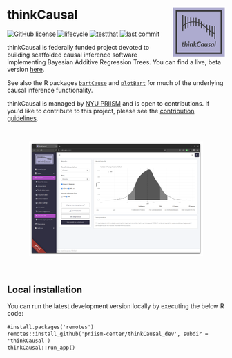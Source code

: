 # thinkCausal <img src="thinkCausal/inst/app/www/img/thinkCausal_logo.png" align="right" width="120" />

<!-- badges: start -->
[![GitHub license](https://img.shields.io/github/license/gperrett/thinkCausal_dev?style=flat-square)](https://github.com/gperrett/thinkCausal_dev/blob/master/LICENSE)
[![lifecycle](https://img.shields.io/badge/lifecycle-experimental-orange.svg?style=flat-square)]()
[![testthat](https://img.shields.io/github/actions/workflow/status/gperrett/thinkCausal_dev/test-functions.yml?label=testthat&style=flat-square)](https://github.com/gperrett/thinkCausal_dev/actions)
[![last commit](https://img.shields.io/github/last-commit/gperrett/thinkCausal_dev?style=flat-square)](https://github.com/gperrett/thinkCausal_dev/commits/master)

<!-- badges: end -->

thinkCausal is federally funded project devoted to building scaffolded causal inference software implementing Bayesian Additive Regression Trees. You can find a live, beta version [here](https://apsta.shinyapps.io/thinkCausal/).

See also the R packages [`bartCause`](https://github.com/vdorie/bartCause) and [`plotBart`](https://github.com/joemarlo/plotBart) for much of the underlying causal inference functionality.

thinkCausal is managed by [NYU PRIISM](https://steinhardt.nyu.edu/priism) and is open to contributions. If you'd like to contribute to this project, please see the [contribution guidelines](/.github/CONTRIBUTING.md).

<br>
<p align="center">
<img src="screenshot.png" width=80%>
</p>
<br>

## Local installation

You can run the latest development version locally by executing the below R code:

```
#install.packages('remotes')
remotes::install_github('priism-center/thinkCausal_dev', subdir = 'thinkCausal')
thinkCausal::run_app()
```
